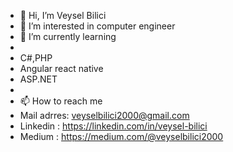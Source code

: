 - 👋 Hi, I’m Veysel Bilici 
- 👀 I’m interested in computer engineer
- 🌱 I’m currently learning
- 
- C#,PHP
- Angular react native
- ASP.NET
- 
- 📫 How to reach me
- Mail adrres: veyselbilici2000@gmail.com
- Linkedin : https://linkedin.com/in/veysel-bilici
- Medium : https://medium.com/@veyselbilici2000
  



<!---
Veyselbilici/Veyselbilici is a ✨ special ✨ repository because its `README.md` (this file) appears on your GitHub profile.
You can click the Preview link to take a look at your changes.
--->
